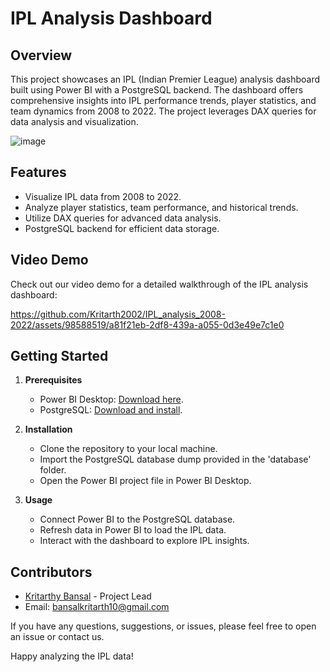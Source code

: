 # IPL Analysis Dashboard

## Overview

This project showcases an IPL (Indian Premier League) analysis dashboard built using Power BI with a PostgreSQL backend. The dashboard offers comprehensive insights into IPL performance trends, player statistics, and team dynamics from 2008 to 2022. The project leverages DAX queries for data analysis and visualization.



![image](https://github.com/Kritarth2002/IPL_analysis_2008-2022/assets/98588519/3e4936c7-1176-426d-90e6-8142e6830c90)
## Features

- Visualize IPL data from 2008 to 2022.
- Analyze player statistics, team performance, and historical trends.
- Utilize DAX queries for advanced data analysis.
- PostgreSQL backend for efficient data storage.
## Video Demo

Check out our video demo for a detailed walkthrough of the IPL analysis dashboard:

https://github.com/Kritarth2002/IPL_analysis_2008-2022/assets/98588519/a81f21eb-2df8-439a-a055-0d3e49e7c1e0



## Getting Started

1. **Prerequisites**
   - Power BI Desktop: [Download here](https://powerbi.microsoft.com/en-us/desktop/).
   - PostgreSQL: [Download and install](https://www.postgresql.org/download/).

2. **Installation**
   - Clone the repository to your local machine.
   - Import the PostgreSQL database dump provided in the 'database' folder.
   - Open the Power BI project file in Power BI Desktop.

3. **Usage**
   - Connect Power BI to the PostgreSQL database.
   - Refresh data in Power BI to load the IPL data.
   - Interact with the dashboard to explore IPL insights.





## Contributors

- [Kritarthy Bansal](https://github.com/kritarth2002) - Project Lead
- Email: bansalkritarth10@gmail.com

If you have any questions, suggestions, or issues, please feel free to open an issue or contact us.

Happy analyzing the IPL data!
